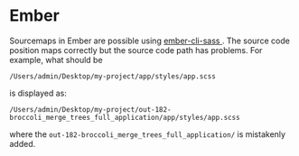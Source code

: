# Ember
Sourcemaps in Ember are possible using [ember-cli-sass
](https://github.com/simonexmachina/ember-cli-sass). The source code position maps correctly but the source code path has problems. For example, what should be 

```
/Users/admin/Desktop/my-project/app/styles/app.scss
```
is displayed as:

```
/Users/admin/Desktop/my-project/out-182-broccoli_merge_trees_full_application/app/styles/app.scss
```
where the `out-182-broccoli_merge_trees_full_application/` is mistakenly added.